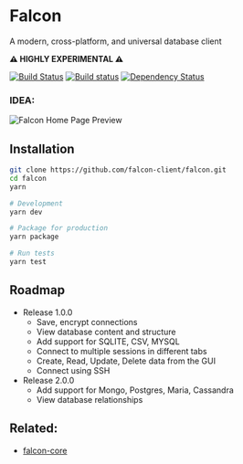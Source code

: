 Falcon
======
A modern, cross-platform, and universal database client

**⚠️ HIGHLY EXPERIMENTAL ⚠️**

[![Build Status](https://travis-ci.org/falcon-client/falcon.svg?branch=master&maxAge=2592)](https://travis-ci.org/falcon-client/falcon)
[![Build status](https://ci.appveyor.com/api/projects/status/wmov6a92b7j1gs83/branch/master?svg=true)](https://ci.appveyor.com/project/amilajack/falcon/branch/master)
[![Dependency Status](https://img.shields.io/david/falcon-client/falcon.svg?maxAge=2592)](https://david-dm.org/falcon-client/falcon)

### IDEA:
![Falcon Home Page Preview](https://raw.githubusercontent.com/falcon-client/falcon-design/master/screenshots/home-v2.jpg)

## Installation
```bash
git clone https://github.com/falcon-client/falcon.git
cd falcon
yarn

# Development
yarn dev

# Package for production
yarn package

# Run tests
yarn test
```

## Roadmap
* Release 1.0.0
  * Save, encrypt connections
  * View database content and structure
  * Add support for SQLITE, CSV, MYSQL
  * Connect to multiple sessions in different tabs
  * Create, Read, Update, Delete data from the GUI
  * Connect using SSH
* Release 2.0.0
  * Add support for Mongo, Postgres, Maria, Cassandra
  * View database relationships

## Related:
* [falcon-core](https://github.com/falcon-client/falcon-core)
